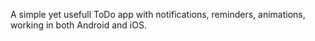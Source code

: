 A simple yet usefull ToDo app with notifications, reminders, animations, working in both Android and iOS.

